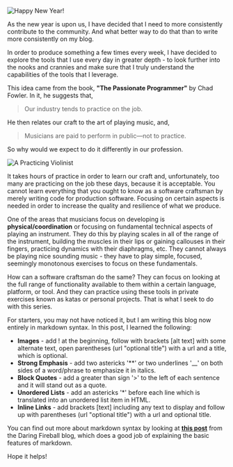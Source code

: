 ![](https://github.com/toddmeinershagen/Blog.Posts/blob/master/images/happy_new_year_banner.jpg "Happy New Year!")

As the new year is upon us, I have decided that I need to more consistently contribute to the community.  And what better way to do that than to write more consistently on my blog. 

In order to produce something a few times every week, I have decided to explore the tools that I use every day in greater depth - to look further into the nooks and crannies and make sure that I truly understand the capabilities of the tools that I leverage.  

This idea came from the book, __"The Passionate Programmer"__ by Chad Fowler.  In it, he suggests that, 

> Our industry tends to practice on the job.

He then relates our craft to the art of playing music, and, 

> Musicians are paid to perform in public—not to practice.  

So why would we expect to do it differently in our profession.  

![](https://github.com/toddmeinershagen/Blog.Posts/blob/master/images/musician_practicing.jpg "A Practicing Violinist")

It takes hours of practice in order to learn our craft and, unfortunately, too many are practicing on the job these days, because it is acceptable.  You cannot learn everything that you ought to know as a software craftsman by merely writing code for production software.  Focusing on certain aspects is needed in order to increase the quality and resilience of what we produce.  

One of the areas that musicians focus on developing is **physical/coordination** or focusing on fundamental technical aspects of playing an instrument.  They do this by playing scales in all of the range of the instrument, building the muscles in their lips or gaining callouses in their fingers, practicing dynamics with their diaphragms, etc.  They cannot always be playing nice sounding music - they have to play simple, focused, seemingly monotonous exercises to focus on these fundamentals.

How can a software craftsman do the same?  They can focus on looking at the full range of functionality available to them within a certain language, platform, or tool.  And they can practice using these tools in private exercises known as katas or personal projects.  That is what I seek to do with this series.  

For starters, you may not have noticed it, but I am writing this blog now entirely in markdown syntax.  In this post, I learned the following:

* **Images** - add ! at the beginning, follow with brackets [alt text] with some alternate text, open parentheses (url "optional title") with a url and a title, which is optional.
* **Strong Emphasis** - add two astericks '**' or two underlines '__' on both sides of a word/phrase to emphasize it in italics.
* **Block Quotes** - add a greater than sign '>' to the left of each sentence and it will stand out as a quote.
* **Unordered Lists** - add an astericks '*' before each line which is translated into an unordered list item in HTML.
* **Inline Links** - add brackets [text] including any text to display and follow up with parentheses (url "optional title") with a url and optional title.

You can find out more about markdown syntax by looking at **[this post](http://daringfireball.net/projects/markdown/syntax#img)** from the Daring Fireball blog, which does a good job of explaining the basic features of markdown.

Hope it helps!